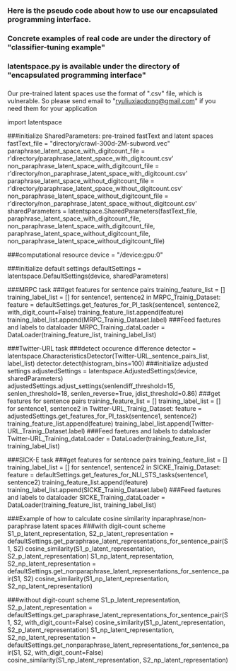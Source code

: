 ### Here is the pseudo code about how to use our encapsulated programming interface.
### Concrete examples of real code are under the directory of "classifier-tuning example"
### latentspace.py is available under the directory of "encapsulated programming interface"

###
Our pre-trained latent spaces use the format of ".csv" file, which is vulnerable. So please send email to "ryuliuxiaodong@gmail.com" if you need them for your application


import latentspace

###initialize SharedParameters: pre-trained fastText and latent spaces
    fastText_file = "directory/crawl-300d-2M-subword.vec"
    paraphrase_latent_space_with_digitcount_file = r'directory/paraphrase_latent_space_with_digitcount.csv'
    non_paraphrase_latent_space_with_digitcount_file = r'directory/non_paraphrase_latent_space_with_digitcount.csv'
    paraphrase_latent_space_without_digitcount_file = r'directory/paraphrase_latent_space_without_digitcount.csv'
    non_paraphrase_latent_space_without_digitcount_file = r'directory/non_paraphrase_latent_space_without_digitcount.csv'
    sharedParameters = latentspace.SharedParameters(fastText_file, 
                                                    paraphrase_latent_space_with_digitcount_file,
                                                    non_paraphrase_latent_space_with_digitcount_file,
                                                    paraphrase_latent_space_without_digitcount_file,
                                                    non_paraphrase_latent_space_without_digitcount_file)
                                                    
                                                    
###computational resource
device = "/device:gpu:0"


###initialize default settings
defaultSettings = latentspace.DefaultSettings(device, sharedParameters)


###MRPC task
###get features for sentence pairs
training_feature_list = []
training_label_list = []
for sentence1, sentence2 in MRPC_Trainig_Dataset:
    feature = defaultSettings.get_features_for_PI_task(sentence1, sentence2, with_digit_count=False)
    training_feature_list.append(feature)
    training_label_list.append(MRPC_Trainig_Dataset.label)
###Feed faetures and labels to dataloader
MRPC_Training_dataLoader = DataLoader(training_feature_list, training_label_list)

###Twitter-URL task
###detect occurence difference
detector = latentspace.CharacteristicsDetector(Twitter-URL_sentence_pairs_list, label_list)
detector.detect(histogram_bins=100)
###initialize adjusted settings
adjustedSettings = latentspace.AdjustedSettings(device, sharedParameters)
adjustedSettings.adjust_settings(senlendiff_threshold=15, senlen_threshold=18, senlen_reverse=True, jdist_threshold=0.86)
###get features for sentence pairs
training_feature_list = []
training_label_list = []
for sentence1, sentence2 in Twitter-URL_Trainig_Dataset:
    feature = adjustedSettings.get_features_for_PI_task(sentence1, sentence2)
    training_feature_list.append(feature)
    training_label_list.append(Twitter-URL_Trainig_Dataset.label)
###Feed faetures and labels to dataloader
Twitter-URL_Training_dataLoader = DataLoader(training_feature_list, training_label_list)

###SICK-E task
###get features for sentence pairs
training_feature_list = []
training_label_list = []
for sentence1, sentence2 in SICKE_Trainig_Dataset:
    feature = defaultSettings.get_features_for_NLI_STS_tasks(sentence1, sentence2)
    training_feature_list.append(feature)
    training_label_list.append(SICKE_Trainig_Dataset.label)
###Feed faetures and labels to dataloader
SICKE_Training_dataLoader = DataLoader(training_feature_list, training_label_list)

###Example of how to calculate cosine similarity inparaphrase/non-paraphrase latent spaces
###with digit-count scheme
S1_p_latent_representation, S2_p_latent_representation = defaultSettings.get_paraphrase_latent_representations_for_sentence_pair(S1, S2)
cosine_similarity(S1_p_latent_representation, S2_p_latent_representation)
S1_np_latent_representation, S2_np_latent_representation = defaultSettings.get_nonparaphrase_latent_representations_for_sentence_pair(S1, S2)
cosine_similarity(S1_np_latent_representation, S2_np_latent_representation)

###without digit-count scheme
S1_p_latent_representation, S2_p_latent_representation = defaultSettings.get_paraphrase_latent_representations_for_sentence_pair(S1, S2, with_digit_count=False)
cosine_similarity(S1_p_latent_representation, S2_p_latent_representation)
S1_np_latent_representation, S2_np_latent_representation = defaultSettings.get_nonparaphrase_latent_representations_for_sentence_pair(S1, S2, with_digit_count=False)
cosine_similarity(S1_np_latent_representation, S2_np_latent_representation)
